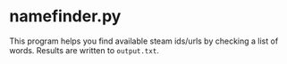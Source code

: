 # namefinder.py

This program helps you find available steam ids/urls by checking a list of words.  Results are written to `output.txt`.